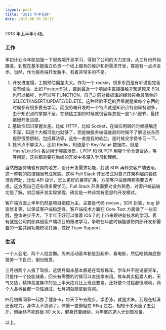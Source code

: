 ```yaml
---
layout: post
title: "2013 年中总结"
date: 2013-06-30 20:17
---
```


2013 年上半年小结。

### 工作

年初计划今年能加强一下服务端开发学习，得到了公司的大力支持，从三月份开始跟进，到现在基本能独立负责一个线上服务的维护和新需求开发，算是有一点点进步。当然，作为服务端开发新手，有着非常多的不足。

1. 开发进度慢，工期预估偏差太大。作为一个 rookie，很多东西是有听说但完全没有经验，比如 PostgreSQL，直到最近一个项目中直接接触才知道原来 SQL 也可以编程，也可以写 FUNCTION，自己之前对数据库的经验只会最简单的 SELECT/INSERT/UPDATE/DELETE。这种经验不足的后果就是做每个东西的时候都有很多要去学习，而服务端开发的一个特点就是知识点特别碎特别多，由于知识点的掌握不足，在预估工期的时候就很容易忽视一些“小”细节，最终拖慢开发进度。
1. 基础性知识掌握太差。比如 HTTP，比如 Socket，在做应用层的时候感触还不深，知道个大概可能也就够了，但是做服务端偏底层的时候不了解这些东西视野很受限制，包括算法等，这些一直是我的软肋，是时候交学费补习一下。
1. 技术点不够深入，比如 Redis，知道是个 Key-Value 数据库，但是 Hash/List/Set 各适用于哪些场景，LPOP 和 BLPOP 用哪个命令更合适，等等问题，这些都需要在后续的开发中多深入学习和理解。

当然做服务端也有爽的地方，设计开发需求功能，封装 SDK 再转交客户端去用，这一整套的把控相当有成就感。这种 Full Stack 开发模式对自己在架构层的锻炼很有帮助，比如 API 设计，怎么更好的兼容扩展、方便客户端使用都需要去考虑，这方面自己还有很多要学习。Full Stack 开发需要对业务熟悉，对客户端前端功能了解，对后端开发实现掌握，确实是一种非常有意思的开发模式。

客户端方面上半年仍然是项目把控为主，主要是代码 review，SDK 封装，bug 排查修复等，以保证客户端稳定性。客户端技术方面在 Core Text 方面做了一些实践，整体进步不大，下半年正好可以借着 iOS 7 的上市来跟进新技术的学习。再有就是公司内部其他客户端项目的跟进学习，争取在年底时候能够把内部开发都需要的一些共用功能模块打通，做好 Team Support.

### 生活

一个人会宅，两个人就变懒。周末活动基本都是逛超市，看电影，然后吃顿海底捞犒劳一下自己，倒也惬意。

三月初两个人报了驾校，这俩月周末基本都是在驾校练车。学车并不是说要买车，只是作一个技能储备，回头有需要的时候可以直接拿来用。练车其实挺累人的，天气又热，精神高度集中的坐上半天绝对比上班还要累。还好整个过程都很顺利，两个人各科目都一次性通过，七月初就能拿到驾照。

四月初跟同事一起办了健身卡，每天下午去跑步，学游泳，就是太笨，到现在蛙泳还很吃力，身体太不协调了。体重一直徘徊在 81kg 左右，相较于冬天瘦了五公斤，但始终不能跌破 80 大关，健身还要继续，为年底的造人计划做准备。

以上。

